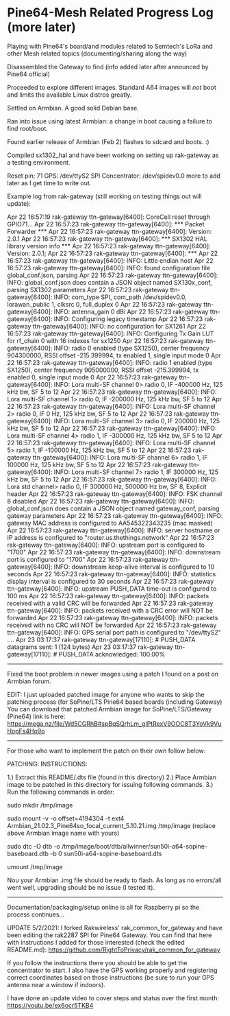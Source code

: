 # Pine64-Mesh Related Progress Log (more later)
Playing with Pine64's board/and modules related to Semtech's LoRa and other Mesh related topics (documenting/sharing along the way)

Disassembled the Gateway to find (info added later after announced by Pine64 official)

Proceeded to explore different  images. Standard A64 images will *not* boot and limits the available Linux distros greatly.

Settled on Armbian. A good solid Debian base.

Ran into issue using latest Armbian: a change in boot causing a failure to find root/boot.

Found earlier release of Armbian (Feb 2) flashes to sdcard and boots. :)

Compiled sx1302_hal and have been working on setting up rak-gateway as a testing environment.

Reset pin: 71 GPS: /dev/ttyS2 SPI Concentrator: /dev/spidev0.0 more to add later as I get time to write out.

Example log from rak-gateway (still working on testing things out will update):

  Apr 22 16:57:19 rak-gateway ttn-gateway[6400]: CoreCell reset through GPIO71...
  Apr 22 16:57:23 rak-gateway ttn-gateway[6400]: *** Packet Forwarder ***
  Apr 22 16:57:23 rak-gateway ttn-gateway[6400]: Version: 2.0.1
  Apr 22 16:57:23 rak-gateway ttn-gateway[6400]: *** SX1302 HAL library version info ***
  Apr 22 16:57:23 rak-gateway ttn-gateway[6400]: Version: 2.0.1;
  Apr 22 16:57:23 rak-gateway ttn-gateway[6400]: ***
  Apr 22 16:57:23 rak-gateway ttn-gateway[6400]: INFO: Little endian host
  Apr 22 16:57:23 rak-gateway ttn-gateway[6400]: INFO: found configuration file global_conf.json, parsing
  Apr 22 16:57:23 rak-gateway ttn-gateway[6400]: INFO: global_conf.json does contain a JSON object named SX130x_conf, parsing SX1302 parameters
  Apr 22 16:57:23 rak-gateway ttn-gateway[6400]: INFO: com_type SPI, com_path /dev/spidev0.0, lorawan_public 1, clksrc 0, full_duplex 0
  Apr 22 16:57:23 rak-gateway ttn-gateway[6400]: INFO: antenna_gain 0 dBi
  Apr 22 16:57:23 rak-gateway ttn-gateway[6400]: INFO: Configuring legacy timestamp
  Apr 22 16:57:23 rak-gateway ttn-gateway[6400]: INFO: no configuration for SX1261
  Apr 22 16:57:23 rak-gateway ttn-gateway[6400]: INFO: Configuring Tx Gain LUT for rf_chain 0 with 16 indexes for sx1250
  Apr 22 16:57:23 rak-gateway ttn-gateway[6400]: INFO: radio 0 enabled (type SX1250), center frequency 904300000, RSSI offset -215.399994, tx enabled 1, single     input mode 0
  Apr 22 16:57:23 rak-gateway ttn-gateway[6400]: INFO: radio 1 enabled (type SX1250), center frequency 905000000, RSSI offset -215.399994, tx enabled 0, single     input mode 0
  Apr 22 16:57:23 rak-gateway ttn-gateway[6400]: INFO: Lora multi-SF channel 0>  radio 0, IF -400000 Hz, 125 kHz bw, SF 5 to 12
  Apr 22 16:57:23 rak-gateway ttn-gateway[6400]: INFO: Lora multi-SF channel 1>  radio 0, IF -200000 Hz, 125 kHz bw, SF 5 to 12
  Apr 22 16:57:23 rak-gateway ttn-gateway[6400]: INFO: Lora multi-SF channel 2>  radio 0, IF 0 Hz, 125 kHz bw, SF 5 to 12
  Apr 22 16:57:23 rak-gateway ttn-gateway[6400]: INFO: Lora multi-SF channel 3>  radio 0, IF 200000 Hz, 125 kHz bw, SF 5 to 12
  Apr 22 16:57:23 rak-gateway ttn-gateway[6400]: INFO: Lora multi-SF channel 4>  radio 1, IF -300000 Hz, 125 kHz bw, SF 5 to 12
  Apr 22 16:57:23 rak-gateway ttn-gateway[6400]: INFO: Lora multi-SF channel 5>  radio 1, IF -100000 Hz, 125 kHz bw, SF 5 to 12
  Apr 22 16:57:23 rak-gateway ttn-gateway[6400]: INFO: Lora multi-SF channel 6>  radio 1, IF 100000 Hz, 125 kHz bw, SF 5 to 12
  Apr 22 16:57:23 rak-gateway ttn-gateway[6400]: INFO: Lora multi-SF channel 7>  radio 1, IF 300000 Hz, 125 kHz bw, SF 5 to 12
  Apr 22 16:57:23 rak-gateway ttn-gateway[6400]: INFO: Lora std channel> radio 0, IF 300000 Hz, 500000 Hz bw, SF 8, Explicit header
  Apr 22 16:57:23 rak-gateway ttn-gateway[6400]: INFO: FSK channel 8 disabled
  Apr 22 16:57:23 rak-gateway ttn-gateway[6400]: INFO: global_conf.json does contain a JSON object named gateway_conf, parsing gateway parameters
  Apr 22 16:57:23 rak-gateway ttn-gateway[6400]: INFO: gateway MAC address is configured to AA545322343235 (mac masked)
  Apr 22 16:57:23 rak-gateway ttn-gateway[6400]: INFO: server hostname or IP address is configured to "router.us.thethings.network"
  Apr 22 16:57:23 rak-gateway ttn-gateway[6400]: INFO: upstream port is configured to "1700"
  Apr 22 16:57:23 rak-gateway ttn-gateway[6400]: INFO: downstream port is configured to "1700"
  Apr 22 16:57:23 rak-gateway ttn-gateway[6400]: INFO: downstream keep-alive interval is configured to 10 seconds
  Apr 22 16:57:23 rak-gateway ttn-gateway[6400]: INFO: statistics display interval is configured to 30 seconds
  Apr 22 16:57:23 rak-gateway ttn-gateway[6400]: INFO: upstream PUSH_DATA time-out is configured to 100 ms
  Apr 22 16:57:23 rak-gateway ttn-gateway[6400]: INFO: packets received with a valid CRC will be forwarded
  Apr 22 16:57:23 rak-gateway ttn-gateway[6400]: INFO: packets received with a CRC error will NOT be forwarded
  Apr 22 16:57:23 rak-gateway ttn-gateway[6400]: INFO: packets received with no CRC will NOT be forwarded
  Apr 22 16:57:23 rak-gateway ttn-gateway[6400]: INFO: GPS serial port path is configured to "/dev/ttyS2"
  ....
  Apr 23 03:17:37 rak-gateway ttn-gateway[17110]: # PUSH_DATA datagrams sent: 1 (124 bytes)
  Apr 23 03:17:37 rak-gateway ttn-gateway[17110]: # PUSH_DATA acknowledged: 100.00%

--------------------------------------

Fixed the boot problem in newer images using a patch I found on a post on Armbian forum.

EDIT: I just uploaded patched image for anyone who wants to skip the patching process (for SoPine/LTS Pine64 based boards (including Gateway)
You can download that patched Armbian image for SoPine/LTS/Gateway (Pine64) link is here: 
https://mega.nz/file/Wd5CGRhB#spBqSQrhLm_gIPtRexV9OOC8T3YoVk9VuHopFs4Ho9o

-----------------------------------------------------------------------

For those who want to implement the patch on their own follow below:


PATCHING: INSTRUCTIONS: 

1.) Extract this README/.dts file (found in this directory)
2.) Place Armbian image to be patched in this directory for issuing following commands.
3.) Run the following commands in order:

sudo mkdir /tmp/image


sudo mount -v -o offset=4194304 -t ext4 Armbian_21.02.3_Pine64so_focal_current_5.10.21.img /tmp/image 
(replace above Armbian image name with yours)

sudo dtc -O dtb -o /tmp/image/boot/dtb/allwinner/sun50i-a64-sopine-baseboard.dtb -b 0 sun50i-a64-sopine-baseboard.dts


umount /tmp/image

Nou your Armbian .img file should be ready to flash. As long as no errors/all went well, upgrading should be no issue (I tested it).


--------------------------------------------------

Documentation/packaging/setup online is all for Raspberry pi so the process continues...

UPDATE 5/2/2021: I forked Rakwireless' rak_common_for_gateway and have been editing the rak2287 SPI for Pine64 Gateway. You can find that here with instructions 
I added for those interested (check the edited README.md):
https://github.com/RightToPrivacy/rak_common_for_gateway

If you follow the instructions there you should be able to get the concentrator to start. I also have the GPS working properly and registering correct coordinates based on those instructions (be sure to run your GPS antenna near a window if indoors).


I have done an update video to cover steps and status over the first month: https://youtu.be/ex6ocr5TKB4
